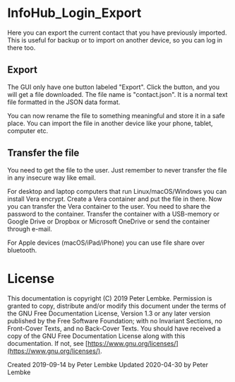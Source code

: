 # InfoHub_Login_Export

Here you can export the current contact that you have previously imported. This is useful for backup or to import on another device, so you can log in there too.

## Export

The GUI only have one button labeled "Export". Click the button, and you will get a file downloaded. The file name is "contact.json". It is a normal text file formatted in the JSON data format.

You can now rename the file to something meaningful and store it in a safe place. You can import the file in another device like your phone, tablet, computer etc.

## Transfer the file

You need to get the file to the user. Just remember to never transfer the file in any insecure way like email.

For desktop and laptop computers that run Linux/macOS/Windows you can install Vera encrypt. Create a Vera container and
put the file in there. Now you can transfer the Vera container to the user. You need to share the password to the
container. Transfer the container with a USB-memory or Google Drive or Dropbox or Microsoft OneDrive or send the
container through e-mail.

For Apple devices (macOS/iPad/iPhone) you can use file share over bluetooth.

# License

This documentation is copyright (C) 2019 Peter Lembke. Permission is granted to copy, distribute and/or modify this
document under the terms of the GNU Free Documentation License, Version 1.3 or any later version published by the Free
Software Foundation; with no Invariant Sections, no Front-Cover Texts, and no Back-Cover Texts. You should have received
a copy of the GNU Free Documentation License along with this documentation. If not,
see [https://www.gnu.org/licenses/](https://www.gnu.org/licenses/).

Created 2019-09-14 by Peter Lembke Updated 2020-04-30 by Peter Lembke
